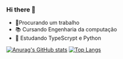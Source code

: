 ### Hi there 👋


- 🔭Procurando um trabalho
- 📚 Cursando Engenharia da computação 
- 🌱 Estudando TypeScrypt e Python


[![Anurag's GitHub stats](https://github-readme-stats.vercel.app/api?username=Thiagottf&show_icons=true&theme=dark&include_all_commits=true&count_private=true"/)](https://github.com//github-readme-stats)
[![Top Langs](https://github-readme-stats.vercel.app/api/top-langs/?username=Thiagottf&layout&layout=compact&langs_count=7&theme=dark)](https://github.com/Thiagottf/github-readme-stats)
